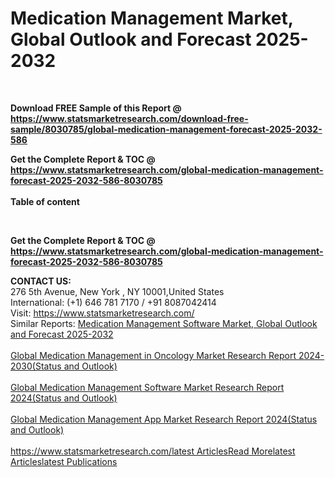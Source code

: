 <h1>Medication Management Market, Global Outlook and Forecast 2025-2032</h1><br/><p><strong>Download FREE Sample of this Report @ <a href="https://www.statsmarketresearch.com/download-free-sample/8030785/global-medication-management-forecast-2025-2032-586">https://www.statsmarketresearch.com/download-free-sample/8030785/global-medication-management-forecast-2025-2032-586</a></strong></p><div><b>Get the Complete Report & TOC @ <a href="https://www.statsmarketresearch.com/global-medication-management-forecast-2025-2032-586-8030785">https://www.statsmarketresearch.com/global-medication-management-forecast-2025-2032-586-8030785</a></b></div><br><b>Table of content</b><p><br><div><b>Get the Complete Report & TOC @ <a href="https://www.statsmarketresearch.com/global-medication-management-forecast-2025-2032-586-8030785">https://www.statsmarketresearch.com/global-medication-management-forecast-2025-2032-586-8030785</a></b></div></p> <b>CONTACT US:</b><br>276 5th Avenue, New York , NY 10001,United States<br>International: (+1) 646 781 7170 / +91 8087042414<br>Visit: <a href="https://www.statsmarketresearch.com/">https://www.statsmarketresearch.com/</a><br>Similar Reports: <a href="https://www.statsmarketresearch.com/global-medication-management-forecast-2025-2032-586-8030785">Medication Management Software Market, Global Outlook and Forecast 2025-2032 </a><br/><br/><a href="https://www.statsmarketresearch.com/global-medication-management-forecast-2025-2032-586-8030785">Global Medication Management in Oncology Market Research Report 2024-2030(Status and Outlook)</a><br/><br/><a href="https://www.statsmarketresearch.com/global-medication-management-forecast-2025-2032-586-8030785">Global Medication Management Software Market Research Report 2024(Status and Outlook)</a><br/><br/><a href="https://www.statsmarketresearch.com/global-medication-management-forecast-2025-2032-586-8030785">Global Medication Management App Market Research Report 2024(Status and Outlook)</a><br/><br/><a href="https://gyeongbokgung.com">https://www.statsmarketresearch.com/</a><a href="https://hallyeomaritime.com">latest Articles</a><a href="https://jingwansa.com">Read More</a><a href=https://nguoiviet.jp/">latest Articles</a><a href="https://www.intelmarketresearch.com/">latest Publications</a>